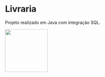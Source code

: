 # Livraria
<p> Projeto realizado em Java com integração SQL. <p>
<img src="https://media3.giphy.com/media/nMy8HTFQRWpudNwbxQ/giphy.gif?cid=ecf05e47b6s70x4hfjtodxmhhbyzs8nb506sgwgq4sy5n2xs&ep=v1_stickers_search&rid=giphy.gif&ct=s" width="140" height="140">

